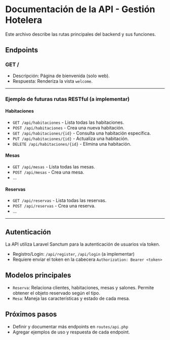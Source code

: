 # Documentación de la API - Gestión Hotelera

Este archivo describe las rutas principales del backend y sus funciones.

## Endpoints

### GET /
- Descripción: Página de bienvenida (solo web).
- Respuesta: Renderiza la vista `welcome`.

---

### Ejemplo de futuras rutas RESTful (a implementar)

#### Habitaciones
- `GET /api/habitaciones` - Lista todas las habitaciones.
- `POST /api/habitaciones` - Crea una nueva habitación.
- `GET /api/habitaciones/{id}` - Consulta una habitación específica.
- `PUT /api/habitaciones/{id}` - Actualiza una habitación.
- `DELETE /api/habitaciones/{id}` - Elimina una habitación.

#### Mesas
- `GET /api/mesas` - Lista todas las mesas.
- `POST /api/mesas` - Crea una mesa.
- ...

#### Reservas
- `GET /api/reservas` - Lista todas las reservas.
- `POST /api/reservas` - Crea una reserva.
- ...

---

## Autenticación

La API utiliza Laravel Sanctum para la autenticación de usuarios vía token.

- Registro/Login: `/api/register`, `/api/login` (a implementar)
- Requiere enviar el token en la cabecera `Authorization: Bearer <token>`

## Modelos principales

- `Reserva`: Relaciona clientes, habitaciones, mesas y salones. Permite obtener el objeto reservado según el tipo.
- `Mesa`: Maneja las características y estado de cada mesa.

## Próximos pasos

- Definir y documentar más endpoints en `routes/api.php`
- Agregar ejemplos de uso y respuesta de cada endpoint.
